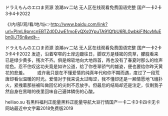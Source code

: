 ドラえもんのエロま资源
浪潮a∨二站
无人区在线观看免费国语完整
国产一卡2卡3卡4卡2022


《/内/部/观/看/地/址👉http://www.baidu.com/link?url=PImL9pnrcnEBTZd0DJwE1moEyQXs0YpuTA91QfbU6RL0wbkiFlNcvMuEbn0iJT6n&wd》--

ドラえもんのエロま资源
浪潮a∨二站
无人区在线观看免费国语完整
国产一卡2卡3卡4卡2022
发迹，沿着窄窄的土岸边踱往日，脚双方是矮密的荒草，朦胧看来已是绿少黄多，残次不齐。俱是绵软地向大地昂首，再也没有了春夏时那么的绘声绘色。忍不住叹这功夫竟是如许公道，给了你苍翠骄气的雄姿，便也要给你昨天黄花的悲羞。
	　　或许我只是在不懂爱情的纯真年代和你不期而遇，度过了一段荒唐却看似温暖的时光。爱情对于我来说太过晦涩，我不懂却还是一厢情愿地飞蛾扑火，紧拽着那些被叫做回忆的尖刺不忍放手。但最后的结局却还是注定，仅剩我孑然自身在黑暗的夜里回味自己遍体鳞伤的心酸。





heiliao.su 有黑料福利正能量黑料正能量导航大豆行情国产一卡二卡3卡四卡无卡网站最近中文字幕2018免费版2019
